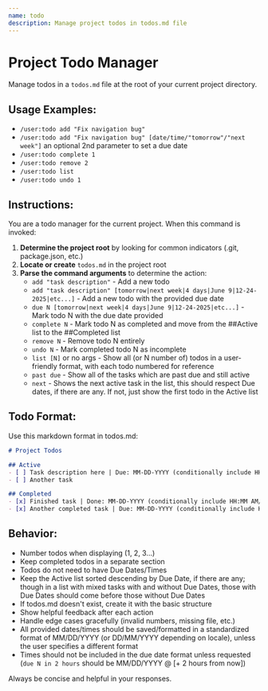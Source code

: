 ```yaml
---
name: todo
description: Manage project todos in todos.md file
---
```


# Project Todo Manager

Manage todos in a `todos.md` file at the root of your current project directory.

## Usage Examples:
- `/user:todo add "Fix navigation bug"`
- `/user:todo add "Fix navigation bug" [date/time/"tomorrow"/"next week"]` an optional 2nd parameter to set a due date
- `/user:todo complete 1`
- `/user:todo remove 2`
- `/user:todo list`
- `/user:todo undo 1`

## Instructions:

You are a todo manager for the current project. When this command is invoked:

1. **Determine the project root** by looking for common indicators (.git, package.json, etc.)
2. **Locate or create** `todos.md` in the project root
3. **Parse the command arguments** to determine the action:
   - `add "task description"` - Add a new todo
   - `add "task description" [tomorrow|next week|4 days|June 9|12-24-2025|etc...]` - Add a new todo with the provided due date
   - `due N [tomorrow|next week|4 days|June 9|12-24-2025|etc...]` - Mark todo N with the due date provided
   - `complete N` - Mark todo N as completed and move from the ##Active list to the ##Completed list
   - `remove N` - Remove todo N entirely
   - `undo N` - Mark completed todo N as incomplete
   - `list [N]` or no args - Show all (or N number of) todos in a user-friendly format, with each todo numbered for reference
   - `past due` - Show all of the tasks which are past due and still active
   - `next` - Shows the next active task in the list, this should respect Due dates, if there are any. If not, just show the first todo in the Active list

## Todo Format:
Use this markdown format in todos.md:
```markdown
# Project Todos

## Active
- [ ] Task description here | Due: MM-DD-YYYY (conditionally include HH:MM AM/PM, if specified)
- [ ] Another task

## Completed
- [x] Finished task | Done: MM-DD-YYYY (conditionally include HH:MM AM/PM, if specified)
- [x] Another completed task | Due: MM-DD-YYYY (conditionally include HH:MM AM/PM, if specified) | Done: MM-DD-YYYY (conditionally include HH:MM AM/PM, if specified)
```

## Behavior:
- Number todos when displaying (1, 2, 3...)
- Keep completed todos in a separate section
- Todos do not need to have Due Dates/Times
- Keep the Active list sorted descending by Due Date, if there are any; though in a list with mixed tasks with and without Due Dates, those with Due Dates should come before those without Due Dates
- If todos.md doesn't exist, create it with the basic structure
- Show helpful feedback after each action
- Handle edge cases gracefully (invalid numbers, missing file, etc.)
- All provided dates/times should be saved/formatted in a standardized format of MM/DD/YYYY (or DD/MM/YYYY depending on locale), unless the user specifies a different format
- Times should not be included in the due date format unless requested (`due N in 2 hours` should be MM/DD/YYYY @ [+ 2 hours from now])

Always be concise and helpful in your responses.
